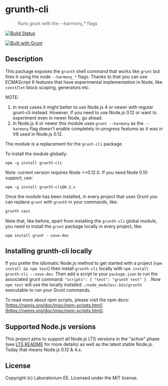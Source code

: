 # grunth-cli

> Runs grunt with the --harmony_* flags

[![Build Status](https://travis-ci.org/EE/grunth-cli.svg?branch=master)](https://travis-ci.org/EE/grunth-cli)
<!--
[![Build status](https://ci.appveyor.com/api/projects/status/21v8mvntrl3uoqgo/branch/master?svg=true)](https://ci.appveyor.com/project/mzgol/grunth-cli/branch/master)
-->
[![Built with Grunt](https://cdn.gruntjs.com/builtwith.png)](http://gruntjs.com/)

## Description
This package exposes the `grunth` shell command that works like `grunt` but fires it using the node `--harmony_*` flags. Thanks to that you can use ECMAScript 6 features that have experimental implementation in Node, like `const`/`let` block scoping, generators etc.

NOTE:

1. In most cases it might better to use Node.js 4 or newer with regular grunt-cli instead. However,
if you need to use Node.js 0.12 or want to experiment even in newer Node, go ahead.
2. In Node.js 4 or newer this module uses `grunt --harmony` as the `--harmony` flag doesn't enable completely in-progress features as it was in V8 used in Node.js 0.12.

The module is a replacement for the `grunt-cli` package.

To install the module globally:

```shell
npm -g install grunth-cli
```

Note: current version requires Node >=0.12.0. If you need Node 0.10 support, use:
```shell
npm -g install grunth-cli@0.2.x
```

Once the module has been installed, in every project that uses Grunt you can replace `grunt` with `grunth` in your commands, like:

```sh
grunth sass
```

Note that, like before, apart from installing the `grunth-cli` global module, you need to install the `grunt` package locally in every project, like:
```shell
npm install grunt --save-dev
```

## Installing grunth-cli locally
If you prefer the idiomatic Node.js method to get started with a project (`npm install && npm test`) then install `grunth-cli` locally with `npm install grunth-cli --save-dev`. Then add a script to your `package.json` to run the associated grunt command: `"scripts": { "test": "grunth test" } `. Now `npm test` will use the locally installed `./node_modules/.bin/grunth` executable to run your Grunt commands.

To read more about npm scripts, please visit the npm docs: [https://npmjs.org/doc/misc/npm-scripts.html](https://npmjs.org/doc/misc/npm-scripts.html).

## Supported Node.js versions
This project aims to support all Node.js LTS versions in the "active" phase (see [LTS README](https://github.com/nodejs/LTS/blob/master/README.md) for more details) as well as the latest stable Node.js. Today that means Node.js 0.12 & 4.x.

## License
Copyright (c) Laboratorium EE. Licensed under the MIT license.
